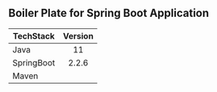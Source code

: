 Boiler Plate for Spring Boot Application
-----------------------------------------


| TechStack        | Version       |
| -------------    |:-------------:|
| Java             | 11            |
| SpringBoot       | 2.2.6         |
| Maven            |               |